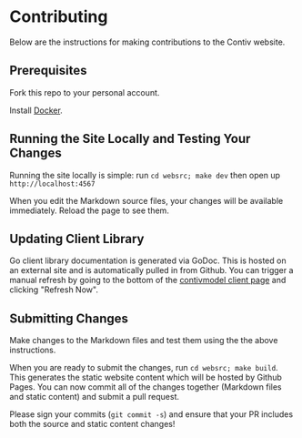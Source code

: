 # Contributing

Below are the instructions for making contributions to the Contiv website.

## Prerequisites

Fork this repo to your personal account.

Install [Docker](https://www.docker.com/).

## Running the Site Locally and Testing Your Changes

Running the site locally is simple: run `cd websrc; make dev` then open up `http://localhost:4567`

When you edit the Markdown source files, your changes will be available immediately.  Reload the page to see them.

## Updating Client Library

Go client library documentation is generated via GoDoc.  This is hosted on an external site and is automatically pulled in from Github.  You can trigger a manual refresh by going to the bottom of the [contivmodel client page](https://godoc.org/github.com/contiv/contivmodel/client) and clicking "Refresh Now".

## Submitting Changes

Make changes to the Markdown files and test them using the the above instructions.

When you are ready to submit the changes, run `cd websrc; make build`. This generates the static website content which will be hosted by Github Pages. You can now commit all of the changes together (Markdown files and static content) and submit a pull request.

Please sign your commits (`git commit -s`) and ensure that your PR includes both the source and static content changes!
